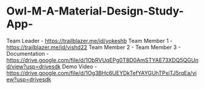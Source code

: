 # Owl-M-A-Material-Design-Study-App-
Team Leader - https://trailblazer.me/id/yokeshb
Team Member 1 - https://trailblazer.me/id/vishd22
Team Member 2 - 
Team Member 3 -
Documentation - https://drive.google.com/file/d/1ObRVUqEPg0T8D0AmSTYAE73XDQ5QGUnd/view?usp=drivesdk
Demo Video - https://drive.google.com/file/d/1Og3BHc6UEYDkTefYAYGUhTPxiTJ5rqEa/view?usp=drivesdk
